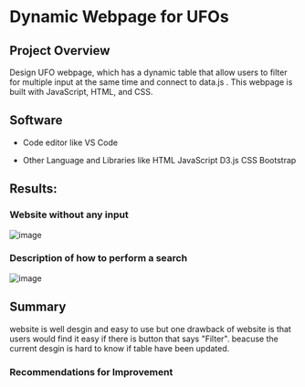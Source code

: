 # Dynamic Webpage for UFOs
## Project Overview
Design UFO webpage, which has a dynamic table that allow users to filter for multiple input at the same time and connect to data.js . 
This webpage is built with JavaScript, HTML, and CSS.

## Software

- Code editor like 
 VS Code
 
- Other Language and Libraries like 
HTML
JavaScript
D3.js
CSS
Bootstrap


## Results:
### Website without any input 
![image](https://github.com/NadaAdem/UFOs/blob/main/Resources/screen.png)


### Description of how to perform a search
![image](https://github.com/NadaAdem/UFOs/blob/main/Resources/multiple.png)



## Summary
website is well desgin and easy to use but one drawback of website is  that users would find it easy if there is button that  says "Filter".
beacuse the current desgin  is hard  to know if table have been updated.

### Recommendations for Improvement
